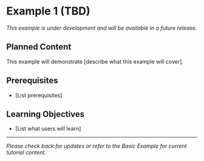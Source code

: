 # Example 1 (TBD)

*This example is under development and will be available in a future release.*

## Planned Content

This example will demonstrate [describe what this example will cover].

## Prerequisites

- [List prerequisites]

## Learning Objectives

- [List what users will learn]

---

*Please check back for updates or refer to the Basic Example for current tutorial content.*
